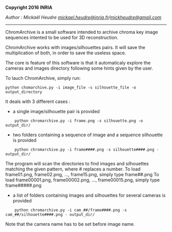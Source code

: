 **Copyright 2016 INRIA**

*Author : Mickaël Heudre mickael.heudre@inria.fr/mickheudre@gmail.com*

***

ChromArchive is a small software intended to archive chroma key image sequences intented to be used for 3D reconstruction.

ChromArchive works with images/silhouettes pairs. It will save the multiplication of both, in order to save the useless space.

The core is feature of this software is that it automaticaly explore the cameras and images directory following some hints given by the user.

To lauch ChromArchive, simply run:
```
python chomarchive.py -i image_file -s silhouette_file -o output_directory
```
It deals with 3 different cases :
- a single image/silhouette pair is provided
```
	python chromarchive.py -i frame.png -s silhouette.png -o output_dir/
```

- two folders containing a sequence of image and a sequence silhouette is provided
```
	python chromarchive.py -i frame####.png -s silhouette####.png - output_dir/
```
The program will scan the directories to find images and silhouettes matching the given pattern, where # replaces a number.
To load frame01.png, frame02.png, ..., frame15.png, simply type frame##.png
To load frame00001.png, frame00002.png, ..., frame00015.png, simply type frame#####.png

- a list of folders containing images and silhouettes for several cameras is provided
```
	python chromarchive.py -i cam_##/frame####.png -s cam_##/silhouette####.png - output_dir/
```
Note that the camera name has to be set before image name.